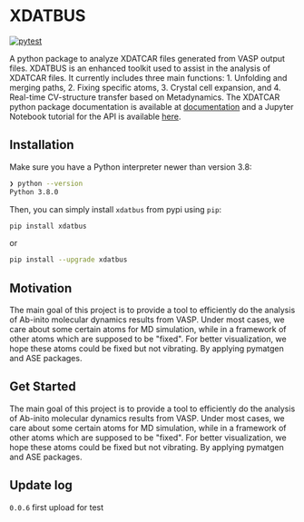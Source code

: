 # XDATBUS

[![pytest](https://github.com/jcwang587/xdatbus/blob/main/.github/workflows/python-publish.yml/badge.svg)](https://github.com/jcwang587/xdatbus/blob/main/.github/workflows/python-publish.yml) 

A python package to analyze XDATCAR files generated from VASP output files. XDATBUS is an enhanced toolkit used to assist in the analysis of XDATCAR files. It currently includes three main functions: 1. Unfolding and merging paths, 2. Fixing specific atoms, 3. Crystal cell expansion, and 4. Real-time CV-structure transfer based on Metadynamics. The XDATCAR python package documentation is available at [documentation](https://github.com/jcwang587/xdatbus) and a Jupyter Notebook tutorial for the API is available [here](https://github.com/jcwang587/xdatbus).



## Installation


Make sure you have a Python interpreter newer than version 3.8:


```bash
❯ python --version
Python 3.8.0
```

Then, you can simply install `xdatbus` from pypi using `pip`:


```bash
pip install xdatbus
```

or

```bash
pip install --upgrade xdatbus
```



## Motivation

The main goal of this project is to provide a tool to efficiently do the analysis of Ab-inito molecular dynamics results from VASP. Under most cases, we care about some certain atoms for MD simulation, while in a framework of other atoms which are supposed to be "fixed". For better visualization, we hope these atoms could be fixed but not vibrating. By applying pymatgen and ASE packages.



## Get Started

The main goal of this project is to provide a tool to efficiently do the analysis of Ab-inito molecular dynamics results from VASP. Under most cases, we care about some certain atoms for MD simulation, while in a framework of other atoms which are supposed to be "fixed". For better visualization, we hope these atoms could be fixed but not vibrating. By applying pymatgen and ASE packages.



## Update log
`0.0.6` first upload for test
